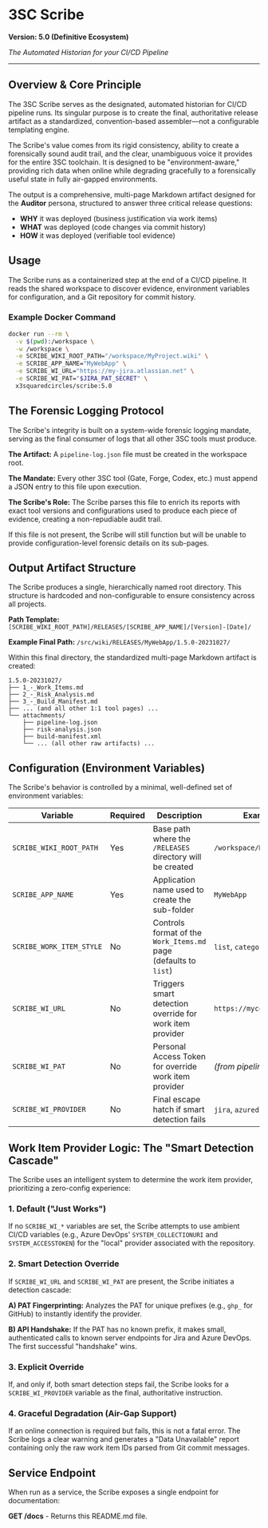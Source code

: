 ﻿# 3SC Scribe

**Version: 5.0 (Definitive Ecosystem)**

*The Automated Historian for your CI/CD Pipeline*

---

## Overview & Core Principle

The 3SC Scribe serves as the designated, automated historian for CI/CD pipeline runs. Its singular purpose is to create the final, authoritative release artifact as a standardized, convention-based assembler—not a configurable templating engine.

The Scribe's value comes from its rigid consistency, ability to create a forensically sound audit trail, and the clear, unambiguous voice it provides for the entire 3SC toolchain. It is designed to be "environment-aware," providing rich data when online while degrading gracefully to a forensically useful state in fully air-gapped environments.

The output is a comprehensive, multi-page Markdown artifact designed for the **Auditor** persona, structured to answer three critical release questions:

- **WHY** it was deployed (business justification via work items)
- **WHAT** was deployed (code changes via commit history)
- **HOW** it was deployed (verifiable tool evidence)

## Usage

The Scribe runs as a containerized step at the end of a CI/CD pipeline. It reads the shared workspace to discover evidence, environment variables for configuration, and a Git repository for commit history.

### Example Docker Command

```bash
docker run --rm \
  -v $(pwd):/workspace \
  -w /workspace \
  -e SCRIBE_WIKI_ROOT_PATH="/workspace/MyProject.wiki" \
  -e SCRIBE_APP_NAME="MyWebApp" \
  -e SCRIBE_WI_URL="https://my-jira.atlassian.net" \
  -e SCRIBE_WI_PAT="$JIRA_PAT_SECRET" \
  x3squaredcircles/scribe:5.0
```

## The Forensic Logging Protocol

The Scribe's integrity is built on a system-wide forensic logging mandate, serving as the final consumer of logs that all other 3SC tools must produce.

**The Artifact:** A `pipeline-log.json` file must be created in the workspace root.

**The Mandate:** Every other 3SC tool (Gate, Forge, Codex, etc.) must append a JSON entry to this file upon execution.

**The Scribe's Role:** The Scribe parses this file to enrich its reports with exact tool versions and configurations used to produce each piece of evidence, creating a non-repudiable audit trail.

If this file is not present, the Scribe will still function but will be unable to provide configuration-level forensic details on its sub-pages.

## Output Artifact Structure

The Scribe produces a single, hierarchically named root directory. This structure is hardcoded and non-configurable to ensure consistency across all projects.

**Path Template:** `[SCRIBE_WIKI_ROOT_PATH]/RELEASES/[SCRIBE_APP_NAME]/[Version]-[Date]/`

**Example Final Path:** `/src/wiki/RELEASES/MyWebApp/1.5.0-20231027/`

Within this final directory, the standardized multi-page Markdown artifact is created:

```
1.5.0-20231027/
├── 1_-_Work_Items.md
├── 2_-_Risk_Analysis.md
├── 3_-_Build_Manifest.md
├── ... (and all other 1:1 tool pages) ...
└── attachments/
    ├── pipeline-log.json
    ├── risk-analysis.json
    ├── build-manifest.xml
    └── ... (all other raw artifacts) ...
```

## Configuration (Environment Variables)

The Scribe's behavior is controlled by a minimal, well-defined set of environment variables:

| Variable | Required | Description | Example Value(s) |
|----------|----------|-------------|------------------|
| `SCRIBE_WIKI_ROOT_PATH` | Yes | Base path where the `/RELEASES` directory will be created | `/workspace/MyProject.wiki` |
| `SCRIBE_APP_NAME` | Yes | Application name used to create the sub-folder | `MyWebApp` |
| `SCRIBE_WORK_ITEM_STYLE` | No | Controls format of the `Work_Items.md` page (defaults to `list`) | `list`, `categorized` |
| `SCRIBE_WI_URL` | No | Triggers smart detection override for work item provider | `https://mycompany.atlassian.net` |
| `SCRIBE_WI_PAT` | No | Personal Access Token for override work item provider | *(from pipeline secret)* |
| `SCRIBE_WI_PROVIDER` | No | Final escape hatch if smart detection fails | `jira`, `azuredevops`, `github` |

## Work Item Provider Logic: The "Smart Detection Cascade"

The Scribe uses an intelligent system to determine the work item provider, prioritizing a zero-config experience:

### 1. Default ("Just Works")
If no `SCRIBE_WI_*` variables are set, the Scribe attempts to use ambient CI/CD variables (e.g., Azure DevOps' `SYSTEM_COLLECTIONURI` and `SYSTEM_ACCESSTOKEN`) for the "local" provider associated with the repository.

### 2. Smart Detection Override
If `SCRIBE_WI_URL` and `SCRIBE_WI_PAT` are present, the Scribe initiates a detection cascade:

**A) PAT Fingerprinting:** Analyzes the PAT for unique prefixes (e.g., `ghp_` for GitHub) to instantly identify the provider.

**B) API Handshake:** If the PAT has no known prefix, it makes small, authenticated calls to known server endpoints for Jira and Azure DevOps. The first successful "handshake" wins.

### 3. Explicit Override
If, and only if, both smart detection steps fail, the Scribe looks for a `SCRIBE_WI_PROVIDER` variable as the final, authoritative instruction.

### 4. Graceful Degradation (Air-Gap Support)
If an online connection is required but fails, this is not a fatal error. The Scribe logs a clear warning and generates a "Data Unavailable" report containing only the raw work item IDs parsed from Git commit messages.

## Service Endpoint

When run as a service, the Scribe exposes a single endpoint for documentation:

**GET /docs** - Returns this README.md file.